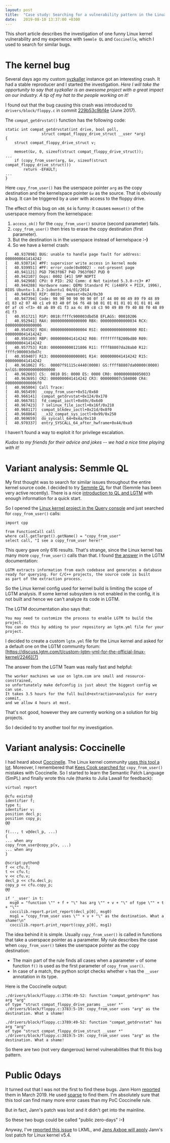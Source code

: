 ```yaml
---
layout: post
title:  "Case study: Searching for a vulnerability pattern in the Linux kernel"
date:   2019-08-10 13:37:00 +0300
---
```


This short article describes the investigation of one funny Linux kernel vulnerability
and my experience with `Semmle QL` and `Coccinelle`, which I used to search for similar bugs.

# The kernel bug

Several days ago my custom [syzkaller][1] instance got an interesting crash.
It had a stable reproducer and I started the investigation.
_Here I will take the opportunity to say that syzkaller is an awesome project with a great
impact on our industry. A tip of my hat to the people working on it!_

I found out that the bug causing this crash was introduced to `drivers/block/floppy.c`
in commit [229b53c9bf4e][2] (June 2017).

The `compat_getdrvstat()` function has the following code:
```
static int compat_getdrvstat(int drive, bool poll,
			    struct compat_floppy_drive_struct __user *arg)
{
	struct compat_floppy_drive_struct v;

	memset(&v, 0, sizeof(struct compat_floppy_drive_struct));
...
	if (copy_from_user(arg, &v, sizeof(struct compat_floppy_drive_struct)))
		return -EFAULT;
...
}
```

Here `copy_from_user()` has the userspace pointer `arg` as the copy destination and
the kernelspace pointer `&v` as the source. That is obviously a bug. It can be triggered
by a user with access to the floppy drive.

The effect of this bug on `x86_64` is funny: it causes `memset()` of the userspace memory from the kernelspace:
 1. `access_ok()` for the `copy_from_user()` source (second parameter) fails.
 2. `copy_from_user()` then tries to erase the copy destination (first parameter).
 3. But the destination is in the userspace instead of kernelspace __:-)__
 4. So we have a kernel crash:
```
[   40.937098] BUG: unable to handle page fault for address: 0000000041414242
[   40.938714] #PF: supervisor write access in kernel mode
[   40.939951] #PF: error_code(0x0002) - not-present page
[   40.941121] PGD 7963f067 P4D 7963f067 PUD 0
[   40.942107] Oops: 0002 [#1] SMP NOPTI
[   40.942968] CPU: 0 PID: 292 Comm: d Not tainted 5.3.0-rc3+ #7
[   40.944288] Hardware name: QEMU Standard PC (i440FX + PIIX, 1996), BIOS Ubuntu-1.8.2-1ubuntu1 04/01/2014
[   40.946478] RIP: 0010:__memset+0x24/0x30
[   40.947394] Code: 90 90 90 90 90 90 0f 1f 44 00 00 49 89 f9 48 89 d1 83 e2 07 48 c1 e9 03 40 0f b6 f6 48 b8 01 01 01 01 01 01 01 01 48 0f af c6 <f3> 48 ab 89 d1 f3 aa 4c 89 c8 c3 90 49 89 f9 40 88 f0 48 89 d1 f3
[   40.951721] RSP: 0018:ffffc900003dbd58 EFLAGS: 00010206
[   40.952941] RAX: 0000000000000000 RBX: 0000000000000034 RCX: 0000000000000006
[   40.954592] RDX: 0000000000000004 RSI: 0000000000000000 RDI: 0000000041414242
[   40.956169] RBP: 0000000041414242 R08: ffffffff8200bd80 R09: 0000000041414242
[   40.957753] R10: 0000000000121806 R11: ffff88807da28ab0 R12: ffffc900003dbd7c
[   40.959407] R13: 0000000000000001 R14: 0000000041414242 R15: 0000000041414242
[   40.961062] FS:  00007f91115c4440(0000) GS:ffff88807da00000(0000) knlGS:0000000000000000
[   40.962603] CS:  0010 DS: 0000 ES: 0000 CR0: 0000000080050033
[   40.963695] CR2: 0000000041414242 CR3: 000000007c584000 CR4: 00000000000006f0
[   40.965004] Call Trace:
[   40.965459]  _copy_from_user+0x51/0x60
[   40.966141]  compat_getdrvstat+0x124/0x170
[   40.966781]  fd_compat_ioctl+0x69c/0x6d0
[   40.967423]  ? selinux_file_ioctl+0x16f/0x210
[   40.968117]  compat_blkdev_ioctl+0x21d/0x8f0
[   40.968864]  __x32_compat_sys_ioctl+0x99/0x250
[   40.969659]  do_syscall_64+0x4a/0x110
[   40.970337]  entry_SYSCALL_64_after_hwframe+0x44/0xa9
```

I haven't found a way to exploit it for privilege escalation.

_Kudos to my friends for their advice and jokes -- we had a nice time playing with it!_

# Variant analysis: Semmle QL

My first thought was to search for similar issues throughout the entire kernel source code.
I decided to try [Semmle QL][3] for that (Semmle has been very active recently).
There is a nice [introduction to QL and LGTM][4] with enough information for a quick start.

So I opened the [Linux kernel project in the Query console][5] and just searched for `copy_from_user()` calls:

```
import cpp

from FunctionCall call
where call.getTarget().getName() = "copy_from_user"
select call, "I see a copy_from_user here!"
```

This query gave only 616 results. That's strange, since the Linux kernel has many more `copy_from_user()` calls than that.
I found [the answer][6] in the LGTM documentation:
```
LGTM extracts information from each codebase and generates a database
ready for querying. For C/C++ projects, the source code is built
as part of the extraction process.
```

So the Linux kernel config used for kernel build is limiting the scope of LGTM analysis.
If some kernel subsystem is not enabled in the config, it is not built and hence we can't analyze its code in LGTM.

The LGTM documentation also says that:

```
You may need to customize the process to enable LGTM to build the project.
You can do this by adding to your repository an lgtm.yml file for your project.
```

I decided to create a custom `lgtm.yml` file for the Linux kernel and asked for a default one on the LGTM community forum:
[https://discuss.lgtm.com/t/custom-lgtm-yml-for-the-official-linux-kernel/2246][7]

The answer from the LGTM Team was really fast and helpful:

```
The worker machines we use on lgtm.com are small and resource-constrained,
so unfortunately make defconfig is just about the biggest config we can use.
It takes 3.5 hours for the full build+extraction+analysis for every commit,
and we allow 4 hours at most.
```

That's not good, however they are currently working on a solution for big projects.

So I decided to try another tool for my investigation.

# Variant analysis: Coccinelle

I had heard about [Coccinelle][8]. The Linux kernel community [uses this tool a lot][9].
Moreover, I remembered that [Kees Cook searched for][10] `copy_from_user()` mistakes with Coccinelle.
So I started to learn the Semantic Patch Language (SmPL) and finally wrote this rule (thanks to Julia Lawall
for feedback):

```
virtual report

@cfu exists@
identifier f;
type t;
identifier v;
position decl_p;
position copy_p;
@@

f(..., t v@decl_p, ...)
{
... when any
copy_from_user@copy_p(v, ...)
... when any
}

@script:python@
f << cfu.f;
t << cfu.t;
v << cfu.v;
decl_p << cfu.decl_p;
copy_p << cfu.copy_p;
@@

if '__user' in t:
  msg0 = "function \"" + f + "\" has arg \"" + v + "\" of type \"" + t + "\""
  coccilib.report.print_report(decl_p[0], msg0)
  msg1 = "copy_from_user uses \"" + v + "\" as the destination. What a shame!\n"
  coccilib.report.print_report(copy_p[0], msg1)
```

The idea behind it is simple. Usually `copy_from_user()` is called in functions that take
a userspace pointer as a parameter. My rule describes the case when `copy_from_user()`
takes the userspace pointer as the copy destination:

 - The main part of the rule finds all cases when a parameter `v` of some function `f()` is
 used as the first parameter of `copy_from_user()`.
 - In case of a match, the python script checks whether `v` has the `__user` annotation
 in its type.

Here is the Coccinelle output:

```
./drivers/block/floppy.c:3756:49-52: function "compat_getdrvprm" has arg "arg"
of type "struct compat_floppy_drive_params __user *"
./drivers/block/floppy.c:3783:5-19: copy_from_user uses "arg" as the
destination. What a shame!

./drivers/block/floppy.c:3789:49-52: function "compat_getdrvstat" has arg "arg"
of type "struct compat_floppy_drive_struct __user *"
./drivers/block/floppy.c:3819:5-19: copy_from_user uses "arg" as the
destination. What a shame!
```

So there are two (not very dangerous) kernel vulnerabilities that fit this bug pattern.

# Public 0days

It turned out that I was not the first to find these bugs.
Jann Horn [reported][11] them in March 2019. He used [sparse][14] to find them.
I'm absolutely sure that this tool can find many more error cases than my PoC Coccinelle rule.

But in fact, Jann's patch was lost and it didn't get into the mainline.

So these two bugs could be called "public zero-days" __:-)__

Anyway, I've [reported this issue][12] to LKML, and [Jens Axboe will apply][13] Jann's lost patch for Linux kernel v5.4.


[1]: https://github.com/google/syzkaller
[2]: https://git.kernel.org/pub/scm/linux/kernel/git/torvalds/linux.git/commit/?id=229b53c9bf4e1132a4aa6feb9632a7a1f1d08c5c
[3]: https://semmle.com/ql
[4]: https://blog.semmle.com/introduction-to-variant-analysis-part-2/
[5]: https://lgtm.com/projects/g/torvalds/linux/
[6]: https://lgtm.com/help/lgtm/cpp-extraction
[7]: https://discuss.lgtm.com/t/custom-lgtm-yml-for-the-official-linux-kernel/2246
[8]: http://coccinelle.lip6.fr/
[9]: http://coccinelle.lip6.fr/impact_linux.php
[10]: https://outflux.net/slides/2011/defcon/kernel-exploitation.pdf
[11]: https://patchwork.kernel.org/patch/10872219/
[12]: https://www.openwall.com/lists/kernel-hardening/2019/08/09/14
[13]: https://www.openwall.com/lists/kernel-hardening/2019/08/09/15
[14]: https://www.kernel.org/doc/html/latest/dev-tools/sparse.html
